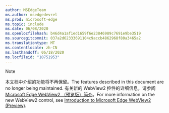 ```yaml
---
author: MSEdgeTeam
ms.author: msedgedevrel
ms.prod: microsoft-edge
ms.topic: include
ms.date: 06/08/2020
ms.openlocfilehash: b46d4a1af1ed1659f6e23846989c7691e9be3519
ms.sourcegitcommit: 037a2d62333691104c9accb4862968f80a3465a2
ms.translationtype: MT
ms.contentlocale: zh-CN
ms.lasthandoff: 06/18/2020
ms.locfileid: "10751953"
---
```

> [!NOTE]
> <span data-ttu-id="58065-101">本文档中介绍的功能将不再保留。</span><span class="sxs-lookup"><span data-stu-id="58065-101">The features described in this document are no longer being maintained.</span></span> <span data-ttu-id="58065-102">有关新的 WebView2 控件的详细信息，请参阅[Microsoft Edge WebView2 （预览版）简介][MicrosoftEdgeWebview2Index]。</span><span class="sxs-lookup"><span data-stu-id="58065-102">For more information on the new WebView2 control, see [Introduction to Microsoft Edge WebView2 (Preview)][MicrosoftEdgeWebview2Index].</span></span>  

<!-- image links -->  

<!-- links -->  

[MicrosoftEdgeWebview2Index]: /microsoft-edge/webview2/index "Microsoft Edge （Chromium） WebView2 （预览版）"
